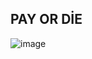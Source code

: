 ## PAY OR DİE ##

![image](https://user-images.githubusercontent.com/106864876/213878602-01ed384d-9789-4b68-b19b-6fa1954be0bf.png)

